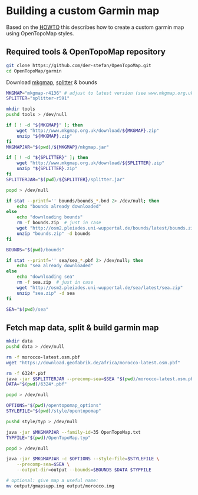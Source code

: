 # Building a custom Garmin map

Based on the [HOWTO](HOWTO) this describes how to create a custom garmin map
using OpenTopoMap styles.

## Required tools & OpenTopoMap repository

```bash
git clone https://github.com/der-stefan/OpenTopoMap.git
cd OpenTopoMap/garmin
```

Download [mkgmap](http://www.mkgmap.org.uk/download/mkgmap.html),
[splitter](http://www.mkgmap.org.uk/download/splitter.html) & bounds

```bash
MKGMAP="mkgmap-r4136" # adjust to latest version (see www.mkgmap.org.uk)
SPLITTER="splitter-r591"

mkdir tools
pushd tools > /dev/null

if [ ! -d "${MKGMAP}" ]; then
    wget "http://www.mkgmap.org.uk/download/${MKGMAP}.zip"
    unzip "${MKGMAP}.zip"
fi
MKGMAPJAR="$(pwd)/${MKGMAP}/mkgmap.jar"

if [ ! -d "${SPLITTER}" ]; then
    wget "http://www.mkgmap.org.uk/download/${SPLITTER}.zip"
    unzip "${SPLITTER}.zip"
fi
SPLITTERJAR="$(pwd)/${SPLITTER}/splitter.jar"

popd > /dev/null

if stat --printf='' bounds/bounds_*.bnd 2> /dev/null; then
    echo "bounds already downloaded"
else
    echo "downloading bounds"
    rm -f bounds.zip  # just in case
    wget "http://osm2.pleiades.uni-wuppertal.de/bounds/latest/bounds.zip"
    unzip "bounds.zip" -d bounds
fi

BOUNDS="$(pwd)/bounds"

if stat --printf='' sea/sea_*.pbf 2> /dev/null; then
    echo "sea already downloaded"
else
    echo "downloading sea"
    rm -f sea.zip  # just in case
    wget "http://osm2.pleiades.uni-wuppertal.de/sea/latest/sea.zip"
    unzip "sea.zip" -d sea
fi

SEA="$(pwd)/sea"
```

## Fetch map data, split & build garmin map

```bash
mkdir data
pushd data > /dev/null

rm -f morocco-latest.osm.pbf
wget "https://download.geofabrik.de/africa/morocco-latest.osm.pbf"

rm -f 6324*.pbf
java -jar $SPLITTERJAR --precomp-sea=$SEA "$(pwd)/morocco-latest.osm.pbf"
DATA="$(pwd)/6324*.pbf"

popd > /dev/null

OPTIONS="$(pwd)/opentopomap_options"
STYLEFILE="$(pwd)/style/opentopomap"

pushd style/typ > /dev/null

java -jar $MKGMAPJAR --family-id=35 OpenTopoMap.txt
TYPFILE="$(pwd)/OpenTopoMap.typ"

popd > /dev/null

java -jar $MKGMAPJAR -c $OPTIONS --style-file=$STYLEFILE \
    --precomp-sea=$SEA \
    --output-dir=output --bounds=$BOUNDS $DATA $TYPFILE

# optional: give map a useful name:
mv output/gmapsupp.img output/morocco.img

```
